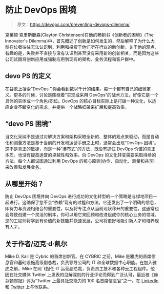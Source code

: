 # 防止 DevOps 困境

> 原文：<https://devops.com/preventing-devops-dilemma/>

克莱顿·克里斯滕森(Clayton Christensen)在他的畅销书《创新者的困境》(The Innovator's Dilemma)中，首先概述了创新是如何发生的，然后解释了为什么大型在位者往往无法认识到、利用和投资于他们所在行业的新创新。关于他的观点，有趣的是，失败并不直接与没有认识到甚至没有采用新的创新相关，而是因为这些公司试图将创新应用或强制应用到现有的架构、业务流程和客户群中。

## **devo PS 的定义**

在谷歌上搜索“DevOps ”,你会看到数以千计的结果，每一个都有自己的细微定义。更多的时候，讨论是围绕着“实现或采用 DevOps”的战术方法，好像它是一个具体的实体或一个角色/职位。DevOps 的核心目标实际上是打破一种文化，以适应企业不断变化的需求，并提供一个战略框架来扩展和提高效率。

## **“devo PS 困境”**

当文化采纳不是通过对解决方案和架构采取全新的、整体的观点来驱动，而是自动化和测量方法是基于当前的开发和运营手册之上时，通常会出现“DevOps 困境”。这不是真正的敏捷，而是一种“瀑布式”的方法，既没有抓住 DevOps 价值的真正本质，也没有提高运营的卓越性和效率。向 DevOps 的文化转变需要采取持续的方法，每个人都试图通过利用 DevOps 的核心原则(协作、自动化、测量和共享)来改善和发展业务。

## **从哪里开始？**

防止 DevOps 困境并向 DevOps 进行成功的文化转型的一个策略是与绿地项目一起进行。这确保了您不会“依赖”现有的过程和方法。它还发出了一个明确的信息，即努力与资源相结合的重要性，以及将专注点从当前现状移开的重要性。这通常也会导致创建一个灵活的剧本，你可以用它来回顾和改进组成你的核心业务的领域。您的工程师将学到有价值的新技能并快速发展，公司将更好地吸引新人才和培养现有人才。

## 关于作者/迈克·d·凯尔

Mike D. Kail 是 Cybric 的首席创新官。在 CYBRIC 之前，Mike 是雅虎的首席信息官和基础设施高级副总裁，负责领导公司的 IT 和全球数据中心职能。在加入雅虎之前，Mike 在网飞担任 IT 运营副总裁，负责员工技术和各种云工程组件。他因在社交媒体 Twitter 上发表的见解深刻的行业评论而得到广泛认可，最近被《赫芬顿邮报》评为“Twitter 上最具社交能力的 100 名首席信息官”之一。在 [LinkedIn](https://www.linkedin.com/in/mdkail) 和 [Twitter](https://twitter.com/mdkail) 上与他联系。
